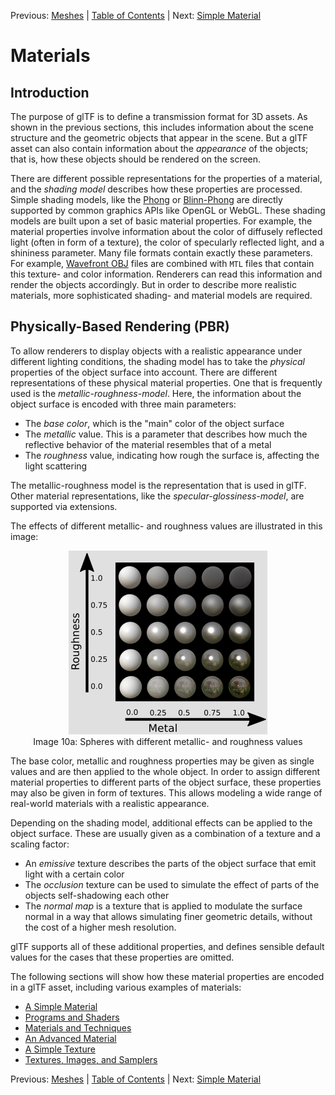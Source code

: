 Previous: [Meshes](gltfTutorial_009_Meshes.md) | [Table of Contents](README.md) | Next: [Simple Material](gltfTutorial_011_SimpleMaterial.md)

# Materials

## Introduction

The purpose of glTF is to define a transmission format for 3D assets. As shown in the previous sections, this includes information about the scene structure and the geometric objects that appear in the scene. But a glTF asset can also contain information about the *appearance* of the objects; that is, how these objects should be rendered on the screen.

There are different possible representations for the properties of a material, and the *shading model* describes how these properties are processed. Simple shading models, like the [Phong](https://en.wikipedia.org/wiki/Phong_reflection_model) or [Blinn-Phong](https://en.wikipedia.org/wiki/Blinn%E2%80%93Phong_shading_model) are directly supported by common graphics APIs like OpenGL or WebGL. These shading models are built upon a set of basic material properties. For example, the material properties involve information about the color of diffusely reflected light (often in form of a texture), the color of specularly reflected light, and a shininess parameter. Many file formats contain exactly these parameters. For example, [Wavefront OBJ](https://en.wikipedia.org/wiki/Wavefront_.obj_file) files are combined with `MTL` files that contain this texture- and color information. Renderers can read this information and render the objects accordingly. But in order to describe more realistic materials, more sophisticated shading- and material models are required.

## Physically-Based Rendering (PBR)

To allow renderers to display objects with a realistic appearance under different lighting conditions, the shading model has to take the *physical* properties of the object surface into account. There are different representations of these physical material properties. One that is frequently used is the *metallic-roughness-model*. Here, the information about the object surface is encoded with three main parameters:

- The *base color*, which is the "main" color of the object surface
- The *metallic* value. This is a parameter that describes how much the reflective behavior of the material resembles that of a metal
- The *roughness* value, indicating how rough the surface is, affecting the light scattering

The metallic-roughness model is the representation that is used in glTF. Other material representations, like the *specular-glossiness-model*, are supported via extensions.

The effects of different metallic- and roughness values are illustrated in this image:

<p align="center">
<img src="images/metallicRoughnessSpheres.png" /><br>
<a name="metallicRoughnessSpheres-png"></a>Image 10a: Spheres with different metallic- and roughness values
</p>

The base color, metallic and roughness properties may be given as single values and are then applied to the whole object. In order to assign different material properties to different parts of the object surface, these properties may also be given in form of textures. This allows modeling a wide range of real-world materials with a realistic appearance.

Depending on the shading model, additional effects can be applied to the object surface. These are usually given as a combination of a texture and a scaling factor:

- An *emissive* texture describes the parts of the object surface that emit light with a certain color
- The *occlusion* texture can be used to simulate the effect of parts of the objects self-shadowing each other
- The *normal map* is a texture that is applied to modulate the surface normal in a way that allows simulating finer geometric details, without the cost of a higher mesh resolution.

glTF supports all of these additional properties, and defines sensible default values for the cases that these properties are omitted.

The following sections will show how these material properties are encoded in a glTF asset, including various examples of materials:

- [A Simple Material](gltfTutorial_011_SimpleMaterial.md)
- [Programs and Shaders](gltfTutorial_012_ProgramsShaders.md)
- [Materials and Techniques](gltfTutorial_013_MaterialsTechniques.md)
- [An Advanced Material](gltfTutorial_014_AdvancedMaterial.md)
- [A Simple Texture](gltfTutorial_015_SimpleTexture.md)
- [Textures, Images, and Samplers](gltfTutorial_016_TexturesImagesSamplers.md)


Previous: [Meshes](gltfTutorial_009_Meshes.md) | [Table of Contents](README.md) | Next: [Simple Material](gltfTutorial_011_SimpleMaterial.md)
